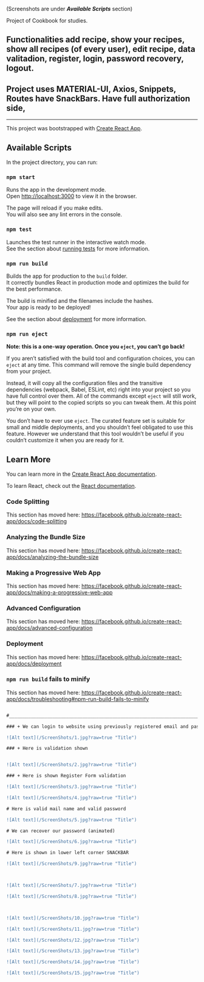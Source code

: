 (Screenshots are under **_Available Scripts_** section)

Project of Cookbook for studies.
## Functionalities add recipe, show your recipes, show all recipes (of every user), edit recipe, data valitadion, register, login, password recovery, logout.

## Project uses MATERIAL-UI, Axios, Snippets, Routes have SnackBars. Have full authorization side,
_________________________________________________________________________________

This project was bootstrapped with [Create React App](https://github.com/facebook/create-react-app).

## Available Scripts

In the project directory, you can run:

### `npm start`

Runs the app in the development mode.<br />
Open [http://localhost:3000](http://localhost:3000) to view it in the browser.

The page will reload if you make edits.<br />
You will also see any lint errors in the console.

### `npm test`

Launches the test runner in the interactive watch mode.<br />
See the section about [running tests](https://facebook.github.io/create-react-app/docs/running-tests) for more information.

### `npm run build`

Builds the app for production to the `build` folder.<br />
It correctly bundles React in production mode and optimizes the build for the best performance.

The build is minified and the filenames include the hashes.<br />
Your app is ready to be deployed!

See the section about [deployment](https://facebook.github.io/create-react-app/docs/deployment) for more information.

### `npm run eject`

**Note: this is a one-way operation. Once you `eject`, you can’t go back!**

If you aren’t satisfied with the build tool and configuration choices, you can `eject` at any time. This command will remove the single build dependency from your project.

Instead, it will copy all the configuration files and the transitive dependencies (webpack, Babel, ESLint, etc) right into your project so you have full control over them. All of the commands except `eject` will still work, but they will point to the copied scripts so you can tweak them. At this point you’re on your own.

You don’t have to ever use `eject`. The curated feature set is suitable for small and middle deployments, and you shouldn’t feel obligated to use this feature. However we understand that this tool wouldn’t be useful if you couldn’t customize it when you are ready for it.

## Learn More

You can learn more in the [Create React App documentation](https://facebook.github.io/create-react-app/docs/getting-started).

To learn React, check out the [React documentation](https://reactjs.org/).

### Code Splitting

This section has moved here: https://facebook.github.io/create-react-app/docs/code-splitting

### Analyzing the Bundle Size

This section has moved here: https://facebook.github.io/create-react-app/docs/analyzing-the-bundle-size

### Making a Progressive Web App

This section has moved here: https://facebook.github.io/create-react-app/docs/making-a-progressive-web-app

### Advanced Configuration

This section has moved here: https://facebook.github.io/create-react-app/docs/advanced-configuration

### Deployment

This section has moved here: https://facebook.github.io/create-react-app/docs/deployment

### `npm run build` fails to minify

This section has moved here: https://facebook.github.io/create-react-app/docs/troubleshooting#npm-run-build-fails-to-minify

```diff

#_________________________________________________________________________________________________________

### + We can login to website using previously registered email and password (Email must contain character, @, mail name, dot, domain | Password must be min. 8 character long)

![Alt text](/ScreenShots/1.jpg?raw=true "Title")

### + Here is validation shown


![Alt text](/ScreenShots/2.jpg?raw=true "Title")

### + Here is shown Register Form validation

![Alt text](/ScreenShots/3.jpg?raw=true "Title")

![Alt text](/ScreenShots/4.jpg?raw=true "Title")

# Here is valid mail name and valid password 

![Alt text](/ScreenShots/5.jpg?raw=true "Title")

# We can recover our password (animated)

![Alt text](/ScreenShots/6.jpg?raw=true "Title")

# Here is shown in lower left corner SNACKBAR

![Alt text](/ScreenShots/9.jpg?raw=true "Title")



![Alt text](/ScreenShots/7.jpg?raw=true "Title")

![Alt text](/ScreenShots/8.jpg?raw=true "Title")



![Alt text](/ScreenShots/10.jpg?raw=true "Title")

![Alt text](/ScreenShots/11.jpg?raw=true "Title")

![Alt text](/ScreenShots/12.jpg?raw=true "Title")

![Alt text](/ScreenShots/13.jpg?raw=true "Title")

![Alt text](/ScreenShots/14.jpg?raw=true "Title")

![Alt text](/ScreenShots/15.jpg?raw=true "Title")



```
